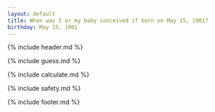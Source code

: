 ```yaml
---
layout: default
title: When was I or my baby conceived if born on May 15, 1901?
birthday: May 15, 1901
---
```


{% include header.md %}

{% include guess.md %}

{% include calculate.md %}

{% include safety.md %}

{% include footer.md %}



